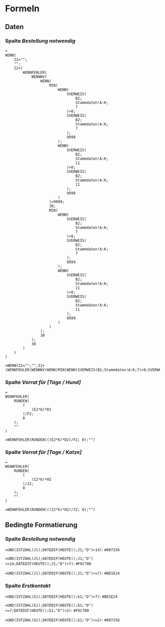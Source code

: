 # Formeln

## Daten

### Spalte *Bestellung notwendig*

```
=
WENN(
	I2="";
	"";
	I2+(
		WENNFEHLER(
			WENNNV(
				WENN(
					MIN(
						WENN(
							SVERWEIS(
								B2;
								Stammdaten!A:K;
								7
							)>0;
							SVERWEIS(
								B2;
								Stammdaten!A:K;
								7
							);
							9999
						);
						WENN(
							SVERWEIS(
								B2;
								Stammdaten!A:K;
								11
							)>0;
							SVERWEIS(
								B2;
								Stammdaten!A:K;
								11
							);
							9999
						)
					)=9999;
					30;
					MIN(
						WENN(
							SVERWEIS(
								B2;
								Stammdaten!A:K;
								7
							)>0;
							SVERWEIS(
								B2;
								Stammdaten!A:K;
								7
							);
							9999
						);
						WENN(
							SVERWEIS(
								B2;
								Stammdaten!A:K;
								11
							)>0;
							SVERWEIS(
								B2;
								Stammdaten!A:K;
								11
							);
							9999
						)
					)
				);
				30
			);
			30
		)
	)
)
```
```
=WENN(I2="";"";I2+(WENNFEHLER(WENNNV(WENN(MIN(WENN(SVERWEIS(B2;Stammdaten!A:K;7)>0;SVERWEIS(B2;Stammdaten!A:K;7);9999);WENN(SVERWEIS(B2;Stammdaten!A:K;11)>0;SVERWEIS(B2;Stammdaten!A:K;11);9999))=9999;30;MIN(WENN(SVERWEIS(B2;Stammdaten!A:K;7)>0;SVERWEIS(B2;Stammdaten!A:K;7);9999);WENN(SVERWEIS(B2;Stammdaten!A:K;11)>0;SVERWEIS(B2;Stammdaten!A:K;11);9999)));30);30)))
```

### Spalte *Vorrat für [Tage / Hund]*

```
=
WENNFEHLER(
	RUNDEN(
		(
			(E2*6)*D2
		)/F2;
		0
	);
	""
)
```
```
=WENNFEHLER(RUNDEN(((E2*6)*D2)/F2; 0);"")
```

### Spalte *Vorrat für [Tage / Katze]*

```
=
WENNFEHLER(
	RUNDEN(
		(
			(I2*6)*H2
		)/J2;
		0
	);
	""
)
```
```
=WENNFEHLER(RUNDEN(((I2*6)*H2)/J2; 0);"")
```

## Bedingte Formatierung

### Spalte *Bestellung notwendig*

`=UND(ISTZAHL(J1);DATEDIF(HEUTE();J1;"D")>14)`: `#007256`

`=UND(ISTZAHL(J1);DATEDIF(HEUTE();J1;"D")<=14;DATEDIF(HEUTE();J1;"D")>7)`: `#F6C700`

`=UND(ISTZAHL(J1);DATEDIF(HEUTE();J1;"D")<=7)`: `#BD1E24`

### Spalte *Erstkontakt*

`=UND(ISTZAHL(G1);DATEDIF(HEUTE();G1;"D")>7)`: `#BD1E24`

`=UND(ISTZAHL(G1);DATEDIF(HEUTE();G1;"D")<=7;DATEDIF(HEUTE();G1;"D")>2)`: `#F6C700`

`=UND(ISTZAHL(G1);DATEDIF(HEUTE();G1;"D")<=2)`: `#007256`
